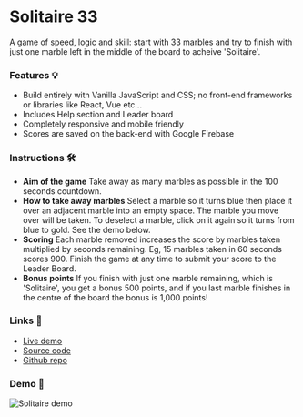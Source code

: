 # Solitaire 33

A game of speed, logic and skill: start with 33 marbles and try to finish with just one marble left in the middle of the board to acheive 'Solitaire'.

### Features 💡
- Build entirely with Vanilla JavaScript and CSS; no front-end frameworks or libraries like React, Vue etc...
- Includes Help section and Leader board
- Completely responsive and mobile friendly
- Scores are saved on the back-end with Google Firebase

### Instructions 🛠
- **Aim of the game**
Take away as many marbles as possible in the 100 seconds countdown.
- **How to take away marbles**
Select a marble so it turns blue then place it over an adjacent marble into an empty space. The marble you move over will be taken. To deselect a marble, click on it again so it turns from blue to gold. See the demo below.
- **Scoring**
Each marble removed increases the score by marbles taken multiplied by seconds remaining. Eg, 15 marbles taken in 60 seconds scores 900. Finish the game at any time to submit your score to the Leader Board.
- **Bonus points**
If you finish with just one marble remaining, which is 'Solitaire', you get a bonus 500 points, and if you last marble finishes in the centre of the board the bonus is 1,000 points!

### Links 🔗
- [Live demo](https://js-solitaire-33-game.rjlevy.repl.co/)
- [Source code](https://repl.it/@rjlevy/js-solitaire-33-game)
- [Github repo](https://github.com/rolandjlevy/js-solitaire-33-game)

### Demo 🏁
![Solitaire demo](https://js-solitaire-33-game.rjlevy.repl.co/images/solitaire-demo.gif)
